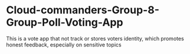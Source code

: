 # Cloud-commanders-Group-8-Group-Poll-Voting-App
This is a vote app that not track or stores voters identity, which promotes honest feedback, especially on sensitive topics

